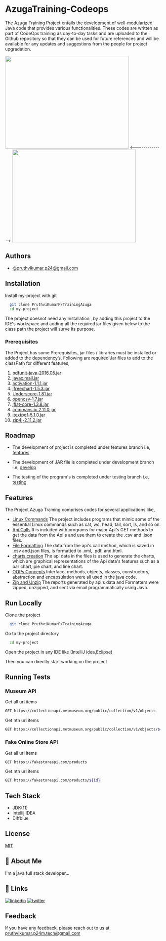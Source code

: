 # AzugaTraining-Codeops

The Azuga Training Project entails the development of well-modularized Java code that provides various functionalities. These codes are written as part of CodeOps training as day-to-day tasks and are uploaded to the Github repository so that they can be used for future references and will be available for any updates and suggestions from the people for project upgradation.

<img src="https://img.contractormag.com/files/base/ebm/contractormag/image/2021/10/Azuga_logo.61703a7a1e75a.png?auto=format,compress&fit=crop&h=556&w=1000&q=45" width = "400px" height = "300px"> <-------------->
<img src="https://codeops.tech/assets/codeops/codeopsMetaImage.png" width = "400px" height = "300px">
## Authors

- [@pruthvikumar.p24@gmail.com](https://github.com/PruthviKumarP)


## Installation

Install my-project with git

```bash
  git clone PruthviKumarP/TrainingAzuga
  cd my-project
```

The project doesnot need any installation , by adding this project to the IDE's workspace and adding all the required jar files given below to the class path the project will surve its purpose.

### Prerequisites

The Project has some Prerequisites, jar files / libraries must be installed or added to the dependency’s. Following are required Jar files to add to the classPath for different features,

1. [pdfunit-java-2016.05.jar](http://www.pdfunit.com/en/download/)
2. [javax.mail.jar](https://jar-download.com/artifacts/com.sun.mail/javax.mail/1.6.1/source-code)
3. [activation-1.1.1.jar](https://jar-download.com/artifacts/javax.activation/activation/1.1.1/source-code)
4. [jfreechart-1.5.3.jar](https://jar-download.com/artifacts/javax.activation/activation/1.1.1/source-code)
5. [Underscore-1.81.jar](https://mavenlibs.com/jar/file/com.github.javadev/underscore)
6. [opencsv-1.7.jar](https://jar-download.com/?search_box=opencsv-1.7)
7. [jflat-core-1.3.8.jar](https://jar-download.com/?search_box=JFlat)
8. [commans.io.2.11.0.jar](https://mvnrepository.com/artifact/commons-io/commons-io/2.11.0)
9. [itextpdf-5.1.0.jar](https://mvnrepository.com/artifact/com.itextpdf/itextpdf/5.1.0)
10. [zip4j-2.11.2.jar](https://mvnrepository.com/artifact/net.lingala.zip4j/zip4j/2.11.2)

## Roadmap

- The development of project is completed under features branch i.e, [features](https://github.com/PruthviKumarP/AzugaTraining.git)

- The development of JAR file is completed under development branch i.e, [develop](https://github.com/PruthviKumarP/AzugaTraining/tree/develop/Jar-Zip-Mail)

- The testing of the program's is completed under testing branch i.e, [testing](https://github.com/PruthviKumarP)


## Features
The Project Azuga Training comprises codes for several applications like,

- [Linux Commands](https://github.com/PruthviKumarP/AzugaTraining.git) The project includes programs that mimic some of the essential Linux commands such as cat, wc, head, tail, sort, ls, and so on.
- [Api Calls](https://github.com/PruthviKumarP/AzugaTraining.git) It is included with programs for major Api's GET methods to get the data from the Api's and use them to create the .csv and .json files.
- [File Formatting](https://github.com/PruthviKumarP/AzugaTraining.git) The data from the api's call method, which is saved in .csv and.json files, is formatted to .xml, .pdf, and.html.
- [charts creation](https://github.com/PruthviKumarP/AzugaTraining.git) The api data in the files is used to generate the charts, which are graphical representations of the Api data's features such as a bar chart, pie chart, and line chart.
- [OOPs Concepts](https://github.com/PruthviKumarP/AzugaTraining.git) Interface, methods, objects, classes, constructors, abstraction and encapsulation were all used in the java code.
- [Zip and Unzip](https://github.com/PruthviKumarP/AzugaTraining.git) The reports generated by api's data and Formatters were zipped, unzipped, and sent via email programmatically using Java.
## Run Locally

Clone the project

```bash
  git clone PruthviKumarP/TrainingAzuga
```

Go to the project directory

```bash
  cd my-project
```

Open the project in any IDE like (IntelliJ idea,Eclipse)

Then you can directly start working on the project
## Running Tests

### Museum API

Get all url items

```bash
GET https://collectionapi.metmuseum.org/public/collection/v1/objects
```

Get nth url items

```bash
GET https://collectionapi.metmuseum.org/public/collection/v1/objects/${id}
```

### Fake Online Store API

Get all url items

```bash
GET https://fakestoreapi.com/products
```

Get nth url items

```bash
GET https://fakestoreapi.com/products/${id}
```


## Tech Stack

- JDK(11)
- Intellij IDEA
- Diffblue


## License

[MIT](https://github.com/PruthviKumarP/AzugaTraining/blob/main/LICENSE)


## 🚀 About Me
I'm a java full stack developer...


## 🔗 Links

[![linkedin](https://img.shields.io/badge/linkedin-0A66C2?style=for-the-badge&logo=linkedin&logoColor=white)](https://www.linkedin.com/)
[![twitter](https://img.shields.io/badge/twitter-1DA1F2?style=for-the-badge&logo=twitter&logoColor=white)](https://twitter.com/)


## Feedback

If you have any feedback, please reach out to us at pruthvikumar.p24m.tech@gmail.com
